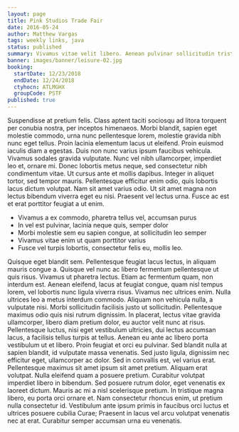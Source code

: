 ```yaml
---
layout: page
title: Pink Studios Trade Fair
date: 2016-05-24
author: Matthew Vargas
tags: weekly links, java
status: published
summary: Vivamus vitae velit libero. Aenean pulvinar sollicitudin tristique. Donec quis.
banner: images/banner/leisure-02.jpg
booking:
  startDate: 12/23/2018
  endDate: 12/24/2018
  ctyhocn: ATLMGHX
  groupCode: PSTF
published: true
---
```

Suspendisse at pretium felis. Class aptent taciti sociosqu ad litora torquent per conubia nostra, per inceptos himenaeos. Morbi blandit, sapien eget molestie commodo, urna nunc pellentesque lorem, molestie gravida nibh nunc eget tellus. Proin lacinia elementum lacus ut eleifend. Proin euismod iaculis diam a egestas. Duis non nunc varius ipsum faucibus vehicula. Vivamus sodales gravida vulputate. Nunc vel nibh ullamcorper, imperdiet leo et, ornare mi. Donec lobortis metus neque, sed consectetur nibh condimentum vitae. Ut cursus ante et mollis dapibus. Integer in aliquet tortor, sed tempor mauris. Pellentesque efficitur enim odio, quis lobortis lacus dictum volutpat. Nam sit amet varius odio. Ut sit amet magna non lectus bibendum viverra eget eu nisi. Praesent vel lectus urna. Fusce ac est et erat porttitor feugiat a ut enim.

* Vivamus a ex commodo, pharetra tellus vel, accumsan purus
* In vel est pulvinar, lacinia neque quis, semper dolor
* Morbi molestie sem eu sapien congue, at sollicitudin leo semper
* Vivamus vitae enim ut quam porttitor varius
* Fusce vel turpis lobortis, consectetur felis eu, mollis leo.

Quisque eget blandit sem. Pellentesque feugiat lacus lectus, in aliquam mauris congue a. Quisque vel nunc ac libero fermentum pellentesque ut quis risus. Vivamus ut pharetra lectus. Etiam ac fermentum quam, non interdum est. Aenean eleifend, lacus at feugiat congue, quam nisl tempus lorem, vel lobortis nunc ligula viverra risus. Vivamus nec ultrices enim. Nulla ultrices leo a metus interdum commodo. Aliquam non vehicula nulla, a vulputate nisi. Morbi sollicitudin facilisis justo ut sollicitudin. Pellentesque maximus odio quis nisi rutrum dignissim. In placerat, lectus vitae gravida ullamcorper, libero diam pretium dolor, eu auctor velit nunc at risus. Pellentesque luctus, nisi eget vestibulum ultricies, dui lectus accumsan lacus, a facilisis tellus turpis at tellus. Aenean eu ante ac libero porta vestibulum ut et libero.
Proin feugiat et orci eu pulvinar. Sed blandit nulla at sapien blandit, id vulputate massa venenatis. Sed justo ligula, dignissim nec efficitur eget, ullamcorper ac dolor. Sed in convallis est, vel varius erat. Pellentesque maximus sit amet ipsum sit amet pretium. Aliquam erat volutpat. Nulla eleifend quam a posuere pretium. Curabitur volutpat imperdiet libero in bibendum. Sed posuere rutrum dolor, eget venenatis ex laoreet dictum. Mauris ac mi a nisl scelerisque pretium. In tristique magna libero, eu porta orci ornare et. Nam consectetur rhoncus enim, ut pretium nulla consectetur id. Vestibulum ante ipsum primis in faucibus orci luctus et ultrices posuere cubilia Curae; Praesent in lacus vel arcu volutpat venenatis nec at erat. Curabitur semper accumsan urna eu venenatis.
